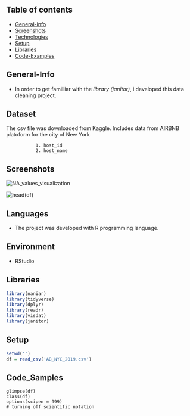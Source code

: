 ## Table of contents
* [General-info](general-info)
* [Screenshots](screenshots)
* [Technologies](technologies)
* [Setup](setup)
* [Libraries](libraries)
* [Code-Examples](code-examples)

## General-Info
*  In order to get familliar with the *library (janitor)*, i developed this data cleaning project.

## Dataset 
The csv file was downloaded from Kaggle. 
Includes data from AIRBNB platoform for the city of New York
 ```
            1. host_id
            2. host_name
```
           
 
## Screenshots
![NA_values_visualization](https://user-images.githubusercontent.com/47696240/96313024-86642600-1015-11eb-9144-d0880d6d5b35.png)


![head(df)](https://user-images.githubusercontent.com/47696240/96313011-8106db80-1015-11eb-9cc1-aa807257d406.png)


## Languages
* The project was developed with R programming language.

## Environment
* RStudio

## Libraries
```R
library(naniar)
library(tidyverse)
library(dplyr)
library(readr)
library(visdat)
library(janitor)
```
## Setup
```R
setwd('')
df = read_csv('AB_NYC_2019.csv')
```

## Code_Samples
```
glimpse(df) 
class(df) 
options(scipen = 999) 
# turning off scientific notation
```


